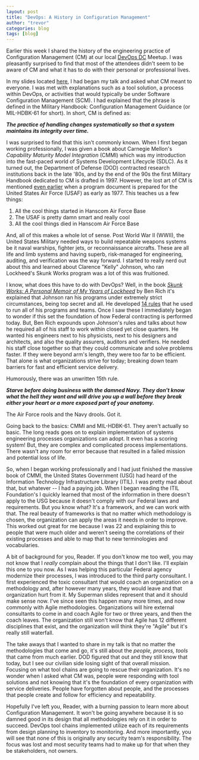 ```yaml
---
layout: post
title: "DevOps: A History in Configuration Management"
author: "trevor"
categories: blog
tags: [blog]
---
```


Earlier this week I shared the history of the engineering practice of Configuration Management (CM) at our local [DevOps DC](https://www.meetup.com/DevOpsDC/events/jkpfmlyzhbsb/) Meetup. I was pleasantly surprised to find that most of the attendees didn't seem to be aware of CM and what it has to do with their personal or professional lives.

In my slides located [here](/assets/slides/devops_history_config_mgmt.pdf), I had began my talk and asked what CM meant to everyone. I was met with explanations such as a tool solution, a process within DevOps, or activities that would typically be under Software Configuration Management (SCM). I had explained that the phrase is defined in the Military Handbook: Configuration Management Guidance (or MIL-HDBK-61 for short). In short, CM is defined as:

**_The practice of handling changes systematically so that a system maintains its integrity over time._**

I was surprised to find that this isn't commonly known. When I first began working professionally, I was given a book about Carnegie Mellon's _Capability Maturity Model Integration_ (CMMI) which was my introduction into the fast-paced world of Systems Development Lifecycle (SDLC). As it turned out, the Department of Defense (DOD) contracted research institutions back in the late '80s, and by the end of the 90s the first Military Handbook dedicated to CM is drafted in 1997. However, the lost art of CM is mentioned [even earlier](https://apps.dtic.mil/dtic/tr/fulltext/u2/a047308.pdf) when a program document is prepared for the United States Air Force (USAF) as early as 1977. This teaches us a few things:

  1. All the cool things started in Hanscom Air Force Base
  2. The USAF is pretty damn smart and really cool
  3. All the cool things died in Hanscom Air Force Base 

And, all of this makes a whole lot of sense. Post World War II (WWII), the United States Military needed ways to build repeatable weapons systems be it naval warships, fighter jets, or reconnaissance aircrafts. These are all life and limb systems and having superb, risk-managed for engineering, auditing, and verification was the way forward. I started to really nerd out about this and learned about Clarence "Kelly" Johnson, who ran Lockheed's Skunk Works program was a lot of this was fruitioned.

I know, what does this have to do with DevOps? Well, in the book [_Skunk Works: A Personal Memoir of My Years of Lockheed_](https://books.google.com/books/about/Skunk_Works.html?id=L-zAQgAACAAJ&source=kp_book_description) by Ben Rich it's explained that Johnson ran his programs under extremely strict circumstances, being top secret and all. He developed [14 rules](https://www.lockheedmartin.com/en-us/who-we-are/business-areas/aeronautics/skunkworks/kelly-14-rules.html) that he used to run all of his programs and teams. Once I saw these I immediately began to wonder if this set the foundation of how Federal contracting is performed today. But, Ben Rich expounds upon Johnson's rules and talks about how he required all of his staff to work within closed yet close quarters. He wanted his engineers next to his physicists, next to his designers and architects, and also the quality assurers, auditors and verifiers. He needed his staff close together so that they could communicate and solve problems faster. If they were beyond arm's length, they were too far to be efficient. That alone is what organizations strive for today; breaking down team barriers for fast and efficient service delivery.

Humorously, there was an unwritten 15th rule.

**_Starve before doing business with the damned Navy. They don't know what the hell they want and will drive you up a wall before they break either your heart or a more exposed part of your anatomy._**

The Air Force rools and the Navy drools. Got it.

Going back to the basics: CMMI and MIL-HDBK-61. They aren't actually so basic. The long reads goes on to explain implementation of systems engineering processes organizations can adopt. It even has a scoring system! But, they are complex and complicated process implementations. There wasn't any room for error because that resulted in a failed mission and potential loss of life.

So, when I began working professionally and I had just finished the massive book of CMMI, the United States Government (USG) had heard of the Information Technology Infrastructure Library (ITIL). I was pretty mad about that, but whatever -- I had a paying job. When I began reading the ITIL Foundation's I quickly learned that most of the information in there doesn't apply to the USG because it doesn't comply with our Federal laws and requirements. But you know what? It's a framework, and we can work with that. The real beauty of frameworks is that no matter which methodology is chosen, the organization can apply the areas it needs in order to improve. This worked out great for me because I was 22 and explaining this to people that were much older and weren't seeing the correlations of their existing processes and able to map that to new terminologies and vocabularies.

A bit of background for you, Reader. If you don't know me too well, you may not know that I _really_ complain about the things that I don't like. I'll explain this one to you now. As I was helping this particular Federal agency modernize their processes, I was introduced to the third party consultant. I first experienced the toxic consultant that would coach an organization on a methodology and, after however many years, they would leave and that organization hurt from it. My Superman slides represent that and it should make sense now. I've since seen this happen many more times, and now commonly with Agile methodologies. Organizations will hire external consultants to come in and coach Agile for two or three years, and then the coach leaves. The organization still won't know that Agile has 12 different disciplines that exist, and the organization will think they're "Agile" but it's really still waterfall.

The take aways that I wanted to share in my talk is that no matter the methodologies that come and go, it's still about the _people, process, tools_ that came from much earlier. DOD figured that out and they still know that today, but I see our civilian side losing sight of that overall mission. Focusing on what tool chains are going to rescue their organization. It's no wonder when I asked what CM was, people were responding with tool solutions and not knowing that it's the foundation of every organization with service deliveries. People have forgotten about people, and the processes that people create and follow for efficiency and repeatability.

Hopefully I've left you, Reader, with a burning passion to learn more about Configuration Management. It won't be going anywhere because it is so damned good in its design that all methodologies rely on it in order to succeed. DevOps tool chains implemented utilize each of its requirements from design planning to inventory to monitoring. And more importantly, you will see that none of this is originally any security team's responsibility. The focus was lost and most security teams had to make up for that when they be stakeholders, not owners.
